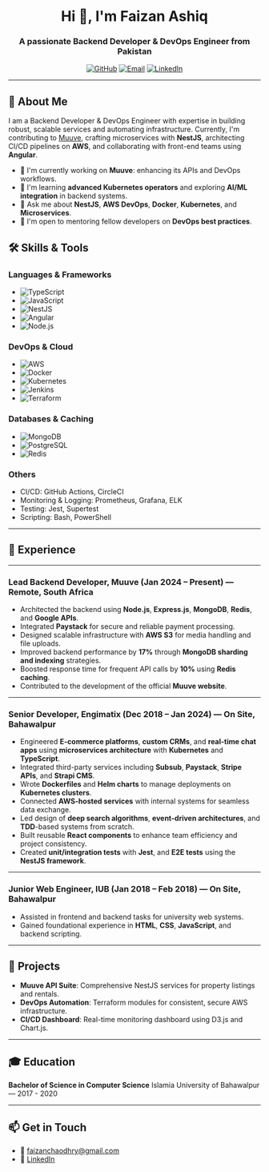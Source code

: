 <h1 align="center">Hi 👋, I'm Faizan Ashiq</h1>
<h3 align="center">A passionate Backend Developer & DevOps Engineer from Pakistan</h3>

<p align="center">
  <a href="https://github.com/faizanashiq"><img src="https://img.shields.io/badge/GitHub-%23121011.svg?style=for-the-badge&logo=github&logoColor=white" alt="GitHub"></a>
  <a href="mailto:faizanchaodhry@gmail.com"><img src="https://img.shields.io/badge/Email-%23D14836.svg?style=for-the-badge&logo=gmail&logoColor=white" alt="Email"></a>
  <a href="https://linkedin.com/in/faizan-ashiq"><img src="https://img.shields.io/badge/LinkedIn-%230077B5.svg?style=for-the-badge&logo=linkedin&logoColor=white" alt="LinkedIn"></a>
</p>

---

## 🚀 About Me

I am a Backend Developer & DevOps Engineer with expertise in building robust, scalable services and automating
infrastructure. Currently, I'm contributing to [Muuve](https://muuve.co.za), crafting microservices with **NestJS**,
architecting CI/CD pipelines on **AWS**, and collaborating with front-end teams using **Angular**.

- 🔭 I'm currently working on **Muuve**: enhancing its APIs and DevOps workflows.
- 🌱 I'm learning **advanced Kubernetes operators** and exploring **AI/ML integration** in backend systems.
- 💬 Ask me about **NestJS**, **AWS DevOps**, **Docker**, **Kubernetes**, and **Microservices**.
- 👯 I'm open to mentoring fellow developers on **DevOps best practices**.

## 🛠️ Skills & Tools

### Languages & Frameworks

- ![TypeScript](https://img.shields.io/badge/TypeScript-%23007ACC.svg?style=flat-square&logo=typescript&logoColor=white)
- ![JavaScript](https://img.shields.io/badge/JavaScript-%23F7DF1E.svg?style=flat-square&logo=javascript&logoColor=black)
- ![NestJS](https://img.shields.io/badge/NestJS-E0234E.svg?style=flat-square&logo=nestjs&logoColor=white)
- ![Angular](https://img.shields.io/badge/Angular-DD0031.svg?style=flat-square&logo=angular&logoColor=white)
- ![Node.js](https://img.shields.io/badge/Node.js-339933.svg?style=flat-square&logo=nodedotjs&logoColor=white)

### DevOps & Cloud

- ![AWS](https://img.shields.io/badge/AWS-%23FF9900.svg?style=flat-square&logo=amazonaws&logoColor=white)
- ![Docker](https://img.shields.io/badge/Docker-%2302497B.svg?style=flat-square&logo=docker&logoColor=white)
- ![Kubernetes](https://img.shields.io/badge/Kubernetes-%2313264F.svg?style=flat-square&logo=kubernetes&logoColor=white)
- ![Jenkins](https://img.shields.io/badge/Jenkins-%23D24939.svg?style=flat-square&logo=jenkins&logoColor=white)
- ![Terraform](https://img.shields.io/badge/Terraform-%235835CC.svg?style=flat-square&logo=terraform&logoColor=white)

### Databases & Caching

- ![MongoDB](https://img.shields.io/badge/MongoDB-%2347A248.svg?style=flat-square&logo=mongodb&logoColor=white)
- ![PostgreSQL](https://img.shields.io/badge/PostgreSQL-%23336791.svg?style=flat-square&logo=postgresql&logoColor=white)
- ![Redis](https://img.shields.io/badge/Redis-%23DC382D.svg?style=flat-square&logo=redis&logoColor=white)

### Others

- CI/CD: GitHub Actions, CircleCI
- Monitoring & Logging: Prometheus, Grafana, ELK
- Testing: Jest, Supertest
- Scripting: Bash, PowerShell

---

## 💼 Experience

---

### Lead Backend Developer, Muuve (Jan 2024 – Present) — Remote, South Africa

- Architected the backend using **Node.js**, **Express.js**, **MongoDB**, **Redis**, and **Google APIs**.
- Integrated **Paystack** for secure and reliable payment processing.
- Designed scalable infrastructure with **AWS S3** for media handling and file uploads.
- Improved backend performance by **17%** through **MongoDB sharding and indexing** strategies.
- Boosted response time for frequent API calls by **10%** using **Redis caching**.
- Contributed to the development of the official **Muuve website**.

---

### Senior Developer, Engimatix (Dec 2018 – Jan 2024) — On Site, Bahawalpur

- Engineered **E-commerce platforms**, **custom CRMs**, and **real-time chat apps** using **microservices architecture**
  with **Kubernetes** and **TypeScript**.
- Integrated third-party services including **Subsub**, **Paystack**, **Stripe APIs**, and **Strapi CMS**.
- Wrote **Dockerfiles** and **Helm charts** to manage deployments on **Kubernetes clusters**.
- Connected **AWS-hosted services** with internal systems for seamless data exchange.
- Led design of **deep search algorithms**, **event-driven architectures**, and **TDD**-based systems from scratch.
- Built reusable **React components** to enhance team efficiency and project consistency.
- Created **unit/integration tests** with **Jest**, and **E2E tests** using the **NestJS framework**.

---

### Junior Web Engineer, IUB (Jan 2018 – Feb 2018) — On Site, Bahawalpur

- Assisted in frontend and backend tasks for university web systems.
- Gained foundational experience in **HTML**, **CSS**, **JavaScript**, and backend scripting.

---

## 📂 Projects

- **Muuve API Suite**: Comprehensive NestJS services for property listings and rentals.
- **DevOps Automation**: Terraform modules for consistent, secure AWS infrastructure.
- **CI/CD Dashboard**: Real-time monitoring dashboard using D3.js and Chart.js.

---

## 🎓 Education

**Bachelor of Science in Computer Science** Islamia University of Bahawalpur — 2017 - 2020

---

## 📫 Get in Touch

- 📧 faizanchaodhry@gmail.com
- 🔗 [LinkedIn](https://linkedin.com/in/faizan-ashiq)

